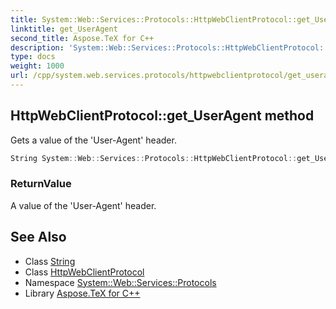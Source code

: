 ```yaml
---
title: System::Web::Services::Protocols::HttpWebClientProtocol::get_UserAgent method
linktitle: get_UserAgent
second_title: Aspose.TeX for C++
description: 'System::Web::Services::Protocols::HttpWebClientProtocol::get_UserAgent method. Gets a value of the ''User-Agent'' header in C++.'
type: docs
weight: 1000
url: /cpp/system.web.services.protocols/httpwebclientprotocol/get_useragent/
---
```

## HttpWebClientProtocol::get_UserAgent method


Gets a value of the 'User-Agent' header.

```cpp
String System::Web::Services::Protocols::HttpWebClientProtocol::get_UserAgent()
```


### ReturnValue

A value of the 'User-Agent' header.

## See Also

* Class [String](../../../system/string/)
* Class [HttpWebClientProtocol](../)
* Namespace [System::Web::Services::Protocols](../../)
* Library [Aspose.TeX for C++](../../../)
